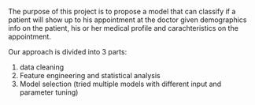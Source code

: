 The purpose of this project is to propose a model that can classify if a patient will show up to his appointment at the doctor given demographics info on the patient, his or her medical profile and carachteristics on the appointment.

Our approach is divided into 3 parts:
1) data cleaning
2) Feature engineering and statistical analysis
3) Model selection (tried multiple models with different input and parameter tuning)

